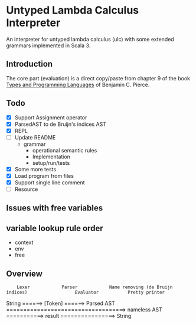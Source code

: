 # Untyped Lambda Calculus Interpreter

An interpreter for untyped lambda calculus (ulc) with some extended grammars implemented in Scala 3.

## Introduction

The core part (evaluation) is a direct copy/paste from chapter 9 of the book [Types and Programming Languages](https://www.cis.upenn.edu/~bcpierce/tapl/) of Benjamin C. Pierce.

## Todo

- [x] Support Assignment operator
- [x] ParsedAST to de Bruijn's indices AST
- [x] REPL
- [ ] Update README
  - grammar
    - operational semantic rules
    - Implementation
    - setup/run/tests
- [x] Some more tests
- [x] Load program from files
- [x] Support single line comment
- [ ] Resource

## Issues with free variables

## variable lookup rule order

- context
- env
- free

## Overview

        Lexer            Parser            Name removing (de Bruijn indices)                  Evaluator           Pretty printer
String ======> [Token] ======> Parsed AST ===================================> nameless AST  ===========> result ================> String
